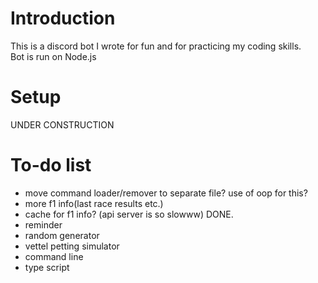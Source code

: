 # Introduction
This is a discord bot I wrote for fun and for practicing my coding skills.<br>
Bot is run on Node.js

# Setup
UNDER CONSTRUCTION

# To-do list
- move command loader/remover to separate file? use of oop for this?<br>
- more f1 info(last race results etc.)<br>
- cache for f1 info? (api server is so slowww) DONE.<br>
- reminder<br>
- random generator<br>
- vettel petting simulator<br>
- command line<br>
- type script
